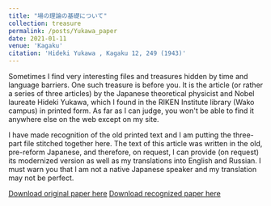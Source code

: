 ```yaml
---
title: "場の理論の基礎について"
collection: treasure
permalink: /posts/Yukawa_paper
date: 2021-01-11
venue: 'Kagaku'
citation: 'Hideki Yukawa , Kagaku 12, 249 (1943)'
---
```


Sometimes I find very interesting files and treasures hidden by time and language barriers. One such treasure is before you. It is the article (or rather a series of three articles) by the Japanese theoretical physicist and Nobel laureate Hideki Yukawa, which I found in the RIKEN Institute library (Wako campus) in printed form. As far as I can judge, you won't be able to find it anywhere else on the web except on my site. 

I have made recognition of the old printed text and I am putting the three-part file stitched together here. The text of this article was written in the old, pre-reform Japanese, and therefore, on request, I can provide (on request) its modernized version as well as my translations into English and Russian. I must warn you that I am not a native Japanese speaker and my translation may not be perfect. 

[Download original paper here](http://kirill-shulga.github.io/files/Full.pdf)
[Download recognized paper here](http://kirill-shulga.github.io/files/YukawaMain.pdf)
